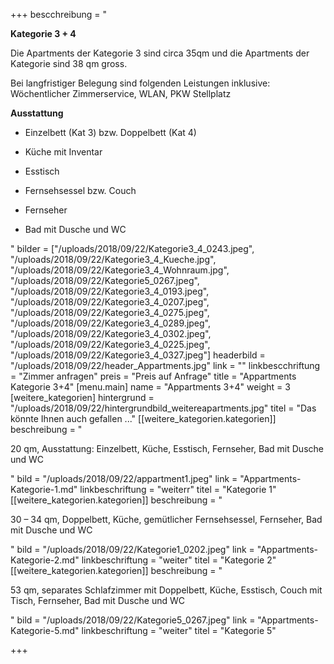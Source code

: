 +++
bescchreibung = "<p><strong>Kategorie 3 + 4</strong></p><p>Die Apartments der Kategorie 3 sind circa 35qm und die Apartments der Kategorie sind 38 qm gross. </p><p>Bei langfristiger Belegung sind folgenden Leistungen inklusive:<br>Wöchentlicher Zimmerservice, WLAN, PKW Stellplatz</p><p><strong>Ausstattung</strong></p><ul><li><p>Einzelbett (Kat 3) bzw. Doppelbett (Kat 4)</p></li><li><p>Küche mit Inventar</p></li><li><p>Esstisch</p></li><li><p>Fernsehsessel bzw. Couch</p></li><li><p>Fernseher</p></li><li><p>Bad mit Dusche und WC</p></li></ul>"
bilder = ["/uploads/2018/09/22/Kategorie3_4_0243.jpeg", "/uploads/2018/09/22/Kategorie3_4_Kueche.jpg", "/uploads/2018/09/22/Kategorie3_4_Wohnraum.jpg", "/uploads/2018/09/22/Kategorie5_0267.jpeg", "/uploads/2018/09/22/Kategorie3_4_0193.jpeg", "/uploads/2018/09/22/Kategorie3_4_0207.jpeg", "/uploads/2018/09/22/Kategorie3_4_0275.jpeg", "/uploads/2018/09/22/Kategorie3_4_0289.jpeg", "/uploads/2018/09/22/Kategorie3_4_0302.jpeg", "/uploads/2018/09/22/Kategorie3_4_0225.jpeg", "/uploads/2018/09/22/Kategorie3_4_0327.jpeg"]
headerbild = "/uploads/2018/09/22/header_Appartments.jpg"
link = ""
linkbescchriftung = "Zimmer anfragen"
preis = "Preis auf Anfrage"
title = "Appartments Kategorie 3+4"
[menu.main]
name = "Appartments 3+4"
weight = 3
[weitere_kategorien]
hintergrund = "/uploads/2018/09/22/hintergrundbild_weitereapartments.jpg"
titel = "Das könnte Ihnen auch gefallen ..."
[[weitere_kategorien.kategorien]]
beschreibung = "<p>20 qm, Ausstattung: Einzelbett, Küche, Esstisch, Fernseher, Bad mit Dusche und WC</p>"
bild = "/uploads/2018/09/22/appartment1.jpeg"
link = "Appartments-Kategorie-1.md"
linkbeschriftung = "weiterr"
titel = "Kategorie 1"
[[weitere_kategorien.kategorien]]
beschreibung = "<p>30 – 34 qm, Doppelbett, Küche, gemütlicher Fernsehsessel, Fernseher, Bad mit Dusche und WC</p>"
bild = "/uploads/2018/09/22/Kategorie1_0202.jpeg"
link = "Appartments-Kategorie-2.md"
linkbeschriftung = "weiter"
titel = "Kategorie 2"
[[weitere_kategorien.kategorien]]
beschreibung = "<p>53 qm, separates Schlafzimmer mit Doppelbett, Küche, Esstisch, Couch mit Tisch, Fernseher, Bad mit Dusche und WC </p>"
bild = "/uploads/2018/09/22/Kategorie5_0267.jpeg"
link = "Appartments-Kategorie-5.md"
linkbeschriftung = "weiter"
titel = "Kategorie 5"

+++
